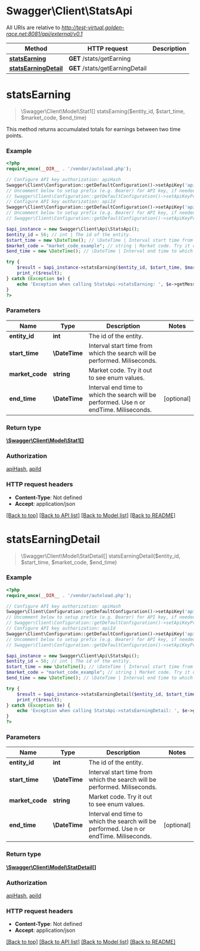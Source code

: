 # Swagger\Client\StatsApi

All URIs are relative to *http://test-virtual.golden-race.net:8081/api/external/v0.1*

Method | HTTP request | Description
------------- | ------------- | -------------
[**statsEarning**](StatsApi.md#statsEarning) | **GET** /stats/getEarning | 
[**statsEarningDetail**](StatsApi.md#statsEarningDetail) | **GET** /stats/getEarningDetail | 


# **statsEarning**
> \Swagger\Client\Model\Stat1[] statsEarning($entity_id, $start_time, $market_code, $end_time)



This method returns accumulated totals for earnings between two time points.

### Example
```php
<?php
require_once(__DIR__ . '/vendor/autoload.php');

// Configure API key authorization: apiHash
Swagger\Client\Configuration::getDefaultConfiguration()->setApiKey('apiHash', 'YOUR_API_KEY');
// Uncomment below to setup prefix (e.g. Bearer) for API key, if needed
// Swagger\Client\Configuration::getDefaultConfiguration()->setApiKeyPrefix('apiHash', 'Bearer');
// Configure API key authorization: apiId
Swagger\Client\Configuration::getDefaultConfiguration()->setApiKey('apiId', 'YOUR_API_KEY');
// Uncomment below to setup prefix (e.g. Bearer) for API key, if needed
// Swagger\Client\Configuration::getDefaultConfiguration()->setApiKeyPrefix('apiId', 'Bearer');

$api_instance = new Swagger\Client\Api\StatsApi();
$entity_id = 56; // int | The id of the entity.
$start_time = new \DateTime(); // \DateTime | Interval start time from which the search will be performed. Miliseconds.
$market_code = "market_code_example"; // string | Market code. Try it out to see enum values.
$end_time = new \DateTime(); // \DateTime | Interval end time to which the search will be performed. Use n or endTime. Miliseconds.

try {
    $result = $api_instance->statsEarning($entity_id, $start_time, $market_code, $end_time);
    print_r($result);
} catch (Exception $e) {
    echo 'Exception when calling StatsApi->statsEarning: ', $e->getMessage(), PHP_EOL;
}
?>
```

### Parameters

Name | Type | Description  | Notes
------------- | ------------- | ------------- | -------------
 **entity_id** | **int**| The id of the entity. |
 **start_time** | **\DateTime**| Interval start time from which the search will be performed. Miliseconds. |
 **market_code** | **string**| Market code. Try it out to see enum values. |
 **end_time** | **\DateTime**| Interval end time to which the search will be performed. Use n or endTime. Miliseconds. | [optional]

### Return type

[**\Swagger\Client\Model\Stat1[]**](../Model/Stat1.md)

### Authorization

[apiHash](../../README.md#apiHash), [apiId](../../README.md#apiId)

### HTTP request headers

 - **Content-Type**: Not defined
 - **Accept**: application/json

[[Back to top]](#) [[Back to API list]](../../README.md#documentation-for-api-endpoints) [[Back to Model list]](../../README.md#documentation-for-models) [[Back to README]](../../README.md)

# **statsEarningDetail**
> \Swagger\Client\Model\StatDetail[] statsEarningDetail($entity_id, $start_time, $market_code, $end_time)



### Example
```php
<?php
require_once(__DIR__ . '/vendor/autoload.php');

// Configure API key authorization: apiHash
Swagger\Client\Configuration::getDefaultConfiguration()->setApiKey('apiHash', 'YOUR_API_KEY');
// Uncomment below to setup prefix (e.g. Bearer) for API key, if needed
// Swagger\Client\Configuration::getDefaultConfiguration()->setApiKeyPrefix('apiHash', 'Bearer');
// Configure API key authorization: apiId
Swagger\Client\Configuration::getDefaultConfiguration()->setApiKey('apiId', 'YOUR_API_KEY');
// Uncomment below to setup prefix (e.g. Bearer) for API key, if needed
// Swagger\Client\Configuration::getDefaultConfiguration()->setApiKeyPrefix('apiId', 'Bearer');

$api_instance = new Swagger\Client\Api\StatsApi();
$entity_id = 56; // int | The id of the entity.
$start_time = new \DateTime(); // \DateTime | Interval start time from which the search will be performed. Miliseconds.
$market_code = "market_code_example"; // string | Market code. Try it out to see enum values.
$end_time = new \DateTime(); // \DateTime | Interval end time to which the search will be performed. Use n or endTime. Miliseconds.

try {
    $result = $api_instance->statsEarningDetail($entity_id, $start_time, $market_code, $end_time);
    print_r($result);
} catch (Exception $e) {
    echo 'Exception when calling StatsApi->statsEarningDetail: ', $e->getMessage(), PHP_EOL;
}
?>
```

### Parameters

Name | Type | Description  | Notes
------------- | ------------- | ------------- | -------------
 **entity_id** | **int**| The id of the entity. |
 **start_time** | **\DateTime**| Interval start time from which the search will be performed. Miliseconds. |
 **market_code** | **string**| Market code. Try it out to see enum values. |
 **end_time** | **\DateTime**| Interval end time to which the search will be performed. Use n or endTime. Miliseconds. | [optional]

### Return type

[**\Swagger\Client\Model\StatDetail[]**](../Model/StatDetail.md)

### Authorization

[apiHash](../../README.md#apiHash), [apiId](../../README.md#apiId)

### HTTP request headers

 - **Content-Type**: Not defined
 - **Accept**: application/json

[[Back to top]](#) [[Back to API list]](../../README.md#documentation-for-api-endpoints) [[Back to Model list]](../../README.md#documentation-for-models) [[Back to README]](../../README.md)

